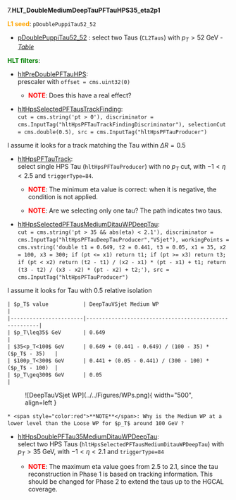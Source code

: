 7.**HLT_DoubleMediumDeepTauPFTauHPS35_eta2p1**

<span style="color:orange">**L1 seed**</span>: `pDoublePuppiTau52_52`

- [pDoublePuppiTau52_52](../Phase2Menu_Legacy/DoublePuppiTau5252.html) : select two Taus (`CL2Taus`) with $p_T>52$ GeV - *[Table](../Tables/pDoublePuppiTau52_52.md)*

<span style="color:green">**HLT filters**</span>:

- [hltPreDoublePFTauHPS](../Phase2Menu_Legacy/hltPreDoublePFTauHPS.html):<br> 
prescaler with `offset = cms.uint32(0)`

    * <span style="color:red">**NOTE**</span>: Does this have a real effect?

- [hltHpsSelectedPFTausTrackFinding](../Phase2Menu_Legacy/hltHpsSelectedPFTausTrackFinding.html):<br> 
`cut = cms.string('pt > 0'),
discriminator = cms.InputTag("hltHpsPFTauTrackFindingDiscriminator"),
selectionCut = cms.double(0.5),
src = cms.InputTag("hltHpsPFTauProducer")` 

I assume it looks for a track matching the Tau within $\Delta R = 0.5$

- [hltHpsPFTauTrack](../Phase2Menu_Legacy/hltHpsPFTauTrack.html):<br> 
select single HPS Tau (`hltHpsPFTauProducer`) with no $p_T$ cut, with $-1<\eta<2.5$ and `triggerType=84`.

    * <span style="color:red">**NOTE**</span>: The minimum eta value is correct: when it is negative, the condition is not applied. 

    * <span style="color:red">**NOTE**</span>: Are we selecting only one tau? The path indicates two taus.

- [hltHpsSelectedPFTausMediumDitauWPDeepTau](../Phase2Menu_Legacy/hltHpsSelectedPFTausMediumDitauWPDeepTau.html):<br> 
`cut = cms.string('pt > 35 && abs(eta) < 2.1'),
discriminator = cms.InputTag("hltHpsPFTauDeepTauProducer","VSjet"),
workingPoints = cms.vstring('double t1 = 0.649, t2 = 0.441, t3 = 0.05, x1 = 35, x2 = 100, x3 = 300; if (pt <= x1) return t1; if (pt >= x3) return t3; if (pt < x2) return (t2 - t1) / (x2 - x1) * (pt - x1) + t1; return (t3 - t2) / (x3 - x2) * (pt - x2) + t2;'),
src = cms.InputTag("hltHpsPFTauProducer")`

I assume it looks for Tau with 0.5 relative isolation

    | $p_T$ value           | DeepTauVSjet Medium WP                                |
    |-----------------------|-------------------------------------------------------|
    | $p_T\leq35$ GeV       | 0.649                                                 |
    | $35<p_T<100$ GeV      | 0.649 + (0.441 - 0.649) / (100 - 35) * ($p_T$ - 35)   |
    | $100p_T<300$ GeV      | 0.441 + (0.05 - 0.441) / (300 - 100) * ($p_T$ - 100)  |
    | $p_T\geq300$ GeV      | 0.05                                                  |

<figure markdown="span">
  ![DeepTauVSjet WP](../../Figures/WPs.png){ width="500", align=left }
</figure>

    * <span style="color:red">**NOTE**</span>: Why is the Medium WP at a lower level than the Loose WP for $p_T$ around 100 GeV ?

- [hltHpsDoublePFTau35MediumDitauWPDeepTau](../Phase2Menu_Legacy/hltHpsDoublePFTau35MediumDitauWPDeepTau.html):<br> 
select two HPS Taus (`hltHpsSelectedPFTausMediumDitauWPDeepTau`) with $p_T>35$ GeV, with $-1<\eta<2.1$ and `triggerType=84`

    * <span style="color:red">**NOTE**</span>: The maximum eta value goes from 2.5 to 2.1, since the tau reconstruction in Phase 1 is based on tracking information. This should be changed for Phase 2 to extend the taus up to the HGCAL coverage.